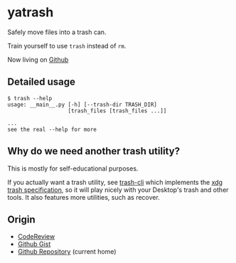 # yatrash
Safely move files into a trash can.

Train yourself to use `trash` instead of `rm`.

Now living on [Github][5]

## Detailed usage

```
$ trash --help
usage: __main__.py [-h] [--trash-dir TRASH_DIR]
                   [trash_files [trash_files ...]]

...
see the real --help for more
```

## Why do we need another trash utility?

This is mostly for self-educational purposes.

If you actually want a trash utility, see [trash-cli][1] which
implements the [xdg trash specification][2], so it will play nicely
with your Desktop's trash and other tools. It also features more
utilities, such as recover.

## Origin

- [CodeReview][3]
- [Github Gist][4]
- [Github Repository][4] (current home)

[1]: https://pypi.org/project/trash-cli/
[2]: http://www.ramendik.ru/docs/trashspec.html
[3]: https://gist.github.com/charmoniumQ/0c5fe34dbb5b3905440a3b06c4f60634
[4]: https://codereview.stackexchange.com/questions/188842/safely-trash-instead-of-rm
[5]: https://github.com/charmoniumQ/yatrash/
